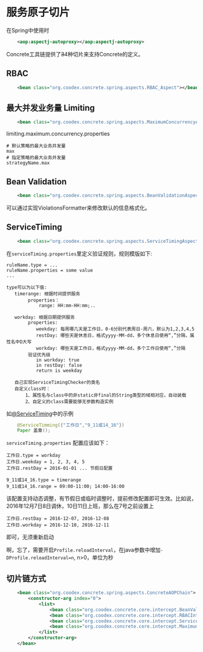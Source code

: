 # 服务原子切片

在Spring中使用时
```xml
    <aop:aspectj-autoproxy></aop:aspectj-autoproxy>
```

Concrete工具链提供了~~3~~4种切片来支持Concrete的定义。

## RBAC

```xml
    <bean class="org.coodex.concrete.spring.aspects.RBAC_Aspect"></bean>
```

## 最大并发业务量 Limiting
```xml
    <bean class="org.coodex.concrete.spring.aspects.MaximumConcurrencyAspect"></bean>
```

limiting.maximum.concurrency.properties
```properties
# 默认策略的最大业务并发量
max
# 指定策略的最大业务并发量
strategyName.max
```

## Bean Validation

```xml
    <bean class="org.coodex.concrete.spring.aspects.BeanValidationAspect"></bean>
```
可以通过实现ViolationsFormatter来修改默认的信息格式化。

## ServiceTiming

```xml
    <bean class="org.coodex.concrete.spring.aspects.ServiceTimingAspect"></bean>
```
在`serviceTiming.properties`里定义验证规则，规则模版如下:

    ruleName.type = ... 
    ruleName.properties = some value
    ...
    
    type可以为以下值:
       timerange: 根据时间提供服务
            properties：
                range: HH:mm-HH:mm;..
                     
       workday: 根据日期提供服务
            properties:
               weekday: 每周哪几天是工作日，0-6分别代表周日-周六，默认为1,2,3,4,5
               restDay: 哪些天是休息日，格式yyyy-MM-dd，多个休息日使用“,”分隔，属性名中D大写
               workday: 哪些天是工作日，格式yyyy-MM-dd，多个工作日使用“,”分隔
            验证优先级
               in workday: true
               in restDay: false
               return is weekday
               
       自己实现ServiceTimingChecker的类名
       自定义class时：
           1、属性名与class中的非static非final的String类型的域相对应，自动装载
           2、自定义的class需要能够无参数构造实例

如[@ServiceTiming](../definition/ServiceTiming.md)中的示例
```java
    @ServiceTimming({"工作日","9_11或14_16"})
    Paper 盖章();
```

`serviceTiming.properties` 配置应该如下：
    
    工作日.type = workday
    工作日.weekday = 1, 2, 3, 4, 5
    工作日.restDay = 2016-01-01 ... 节假日配置
    
    9_11或14_16.type = timerange
    9_11或14_16.range = 09:00-11:00; 14:00-16:00
    
该配置支持动态调整，有节假日或临时调整时，提前修改配置即可生效。比如说，2016年12月7日8日调休，10日11日上班，那么在7号之前设置上

    工作日.restDay = 2016-12-07, 2016-12-08
    工作日.workday = 2016-12-10, 2016-12-11

即可，无须重新启动

啊，忘了，需要开启`Profile.reloadInterval`，在java参数中增加`-DProfile.reloadInterval=n`, n>0，单位为秒 
    

## 切片链方式

```xml
    <bean class="org.coodex.concrete.spring.aspects.ConcreteAOPChain">
        <constructor-arg index="0">
            <list>
                <bean class="org.coodex.concrete.core.intercept.BeanValidationInterceptor"></bean>
                <bean class="org.coodex.concrete.core.intercept.RBACInterceptor"></bean>
                <bean class="org.coodex.concrete.core.intercept.ServiceTimingInterceptor"></bean>
                <bean class="org.coodex.concrete.core.intercept.MaximumConcurrencyInterceptor"></bean>
            </list>
        </constructor-arg>
    </bean>
```
